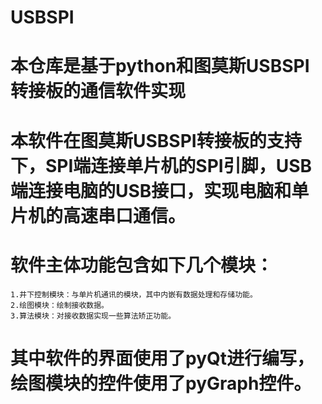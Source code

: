 # USBSPI
# 本仓库是基于python和图莫斯USBSPI转接板的通信软件实现
#  本软件在图莫斯USBSPI转接板的支持下，SPI端连接单片机的SPI引脚，USB端连接电脑的USB接口，实现电脑和单片机的高速串口通信。
#  软件主体功能包含如下几个模块：
    1.井下控制模块：与单片机通讯的模块，其中内嵌有数据处理和存储功能。
    2.绘图模块：绘制接收数据。
    3.算法模块：对接收数据实现一些算法矫正功能。
#  其中软件的界面使用了pyQt进行编写，绘图模块的控件使用了pyGraph控件。
